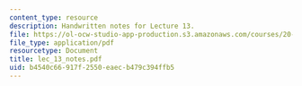 ```yaml
---
content_type: resource
description: Handwritten notes for Lecture 13.
file: https://ol-ocw-studio-app-production.s3.amazonaws.com/courses/20-410j-molecular-cellular-and-tissue-biomechanics-be-410j-spring-2003/b4540c66917f2550eaecb479c394ffb5_lec_13_notes.pdf
file_type: application/pdf
resourcetype: Document
title: lec_13_notes.pdf
uid: b4540c66-917f-2550-eaec-b479c394ffb5
---
```

